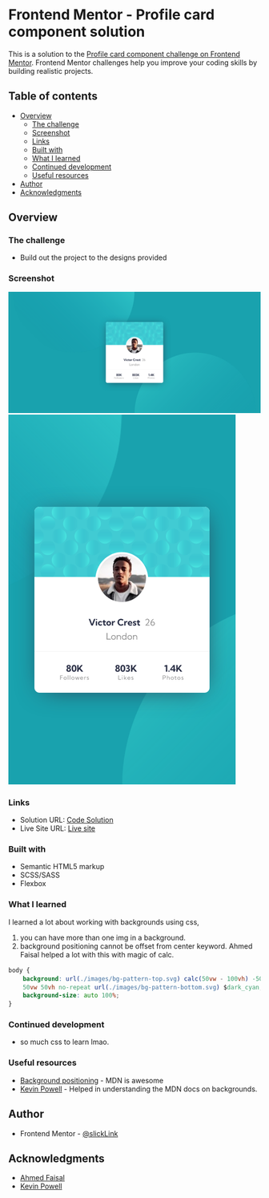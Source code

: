 # Frontend Mentor - Profile card component solution

This is a solution to the [Profile card component challenge on Frontend Mentor](https://www.frontendmentor.io/challenges/profile-card-component-cfArpWshJ). Frontend Mentor challenges help you improve your coding skills by building realistic projects. 

## Table of contents

- [Overview](#overview)
  - [The challenge](#the-challenge)
  - [Screenshot](#screenshot)
  - [Links](#links)
  - [Built with](#built-with)
  - [What I learned](#what-i-learned)
  - [Continued development](#continued-development)
  - [Useful resources](#useful-resources)
- [Author](#author)
- [Acknowledgments](#acknowledgments)

## Overview

### The challenge

- Build out the project to the designs provided

### Screenshot

![Desktop](./screenshot_desktop.png)
![Mobile](./screenshot_mobile.png)

### Links

- Solution URL: [Code Solution](https://github.com/slickLink/profile-card-component-main)
- Live Site URL: [Live site](https://profile-card-component-main-solution.netlify.app/)

### Built with

- Semantic HTML5 markup
- SCSS/SASS
- Flexbox

### What I learned

I learned a lot about working with backgrounds using css,
1) you can have more than one img in a background.
2) background positioning cannot be offset from center keyword.  Ahmed Faisal helped a lot with this with magic of calc.


```css
body {
    background: url(./images/bg-pattern-top.svg) calc(50vw - 100vh) -50vh  no-repeat, 
    50vw 50vh no-repeat url(./images/bg-pattern-bottom.svg) $dark_cyan;
    background-size: auto 100%;
}
```

### Continued development
- so much css to learn lmao.

### Useful resources

- [Background positioning](https://developer.mozilla.org/en-US/docs/Web/CSS/background-position) - MDN is awesome
- [Kevin Powell](https://www.youtube.com/watch?v=3T_Jy1CqH9k) - Helped in understanding the MDN docs on backgrounds.

## Author

- Frontend Mentor - [@slickLink](https://www.frontendmentor.io/profile/slickLink)

## Acknowledgments

- [Ahmed Faisal](https://github.com/afrussel/)
- [Kevin Powell](https://www.youtube.com/channel/UCJZv4d5rbIKd4QHMPkcABCw)
